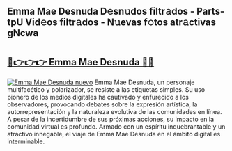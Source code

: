 ## Emma Mae Desnuda D𝚎sn𝚞dos filtr𝚊dos - Parts-tpU Vid𝚎os filtr𝚊dos - N𝚞evas f𝚘tos atr𝚊ctivas gNcwa

# <h2><a href="http://mbarsl.tromn.icu/?c=Emma+Mae+Desnuda">🔗👉👉👉 Emma Mae Desnuda 🔗🔗</a></h2>

[![Emma Mae Desnuda nuevo](https://i.imgur.com/pEAQMta.gif)](http://mbarsl.tromn.icu/?c=Emma+Mae+Desnuda)
Emma Mae Desnuda, un personaje multifacético y polarizador, se resiste a las etiquetas simples. Su uso pionero de los medios digitales ha cautivado y enfurecido a los observadores, provocando debates sobre la expresión artística, la autorrepresentación y la naturaleza evolutiva de las comunidades en línea. A pesar de la incertidumbre de sus próximas acciones, su impacto en la comunidad virtual es profundo. Armado con un espíritu inquebrantable y un atractivo innegable, el viaje de Emma Mae Desnuda en el ámbito digital es interminable.
